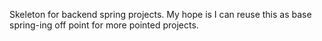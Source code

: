 Skeleton for backend spring projects. My hope is I can reuse this as base spring-ing off point for more pointed projects.